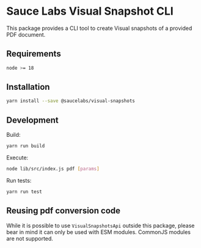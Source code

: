 # Sauce Labs Visual Snapshot CLI

This package provides a CLI tool to create Visual snapshots of a provided PDF document.

## Requirements

```sh
node >= 18
```

## Installation

```sh
yarn install --save @saucelabs/visual-snapshots
```

## Development

Build:

```sh
yarn run build
```

Execute:

```sh
node lib/src/index.js pdf [params] 
```

Run tests:

```sh
yarn run test
```

## Reusing pdf conversion code

While it is possible to use `VisualSnapshotsApi` outside this package, please bear in mind it can only be used with ESM modules. 
CommonJS modules are not supported.
